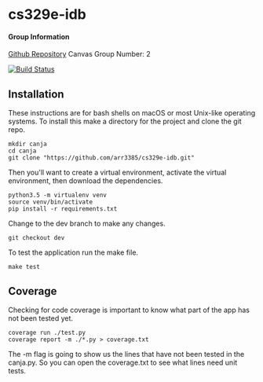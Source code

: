 # cs329e-idb

#### Group Information
[Github Repository](https://github.com/arr3385/cs329e-idb/)
Canvas Group Number: 2




[![Build Status](https://travis-ci.org/arr3385/cs329e-idb.svg?branch=master)](https://travis-ci.org/arr3385/cs329e-idb)


## Installation
These instructions are for bash shells on macOS or most Unix-like operating systems.
To install this make a directory for the project and clone the git repo.

    mkdir canja
    cd canja
    git clone "https://github.com/arr3385/cs329e-idb.git"

Then you'll want to create a virtual environment, activate the virtual environment, then download the dependencies.

    python3.5 -m virtualenv venv
    source venv/bin/activate
    pip install -r requirements.txt

Change to the dev branch to make any changes.

    git checkout dev

To test the application run the make file.

    make test

## Coverage
Checking for code coverage is important to know what part of the app
has not been tested yet.

    coverage run ./test.py
    coverage report -m ./*.py > coverage.txt

The -m flag is going to show us the lines that have not been tested in the canja.py.
So you can open the coverage.txt to see what lines need unit tests.
